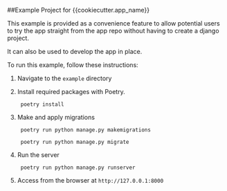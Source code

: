 ##Example Project for {{cookiecutter.app_name}}

This example is provided as a convenience feature to allow potential users to try the app straight from the app repo without having to create a django project.

It can also be used to develop the app in place.

To run this example, follow these instructions:

1. Navigate to the `example` directory

2. Install required packages with Poetry.

		poetry install
	
3. Make and apply migrations

		poetry run python manage.py makemigrations
		
		poetry run python manage.py migrate
		
4. Run the server

		poetry run python manage.py runserver
		
4. Access from the browser at `http://127.0.0.1:8000`
